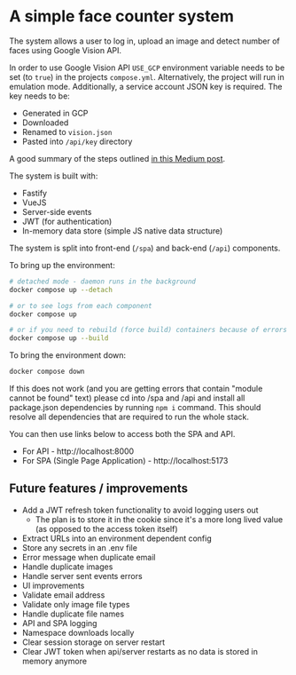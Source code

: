 # A simple face counter system

The system allows a user to log in, upload an image and detect number of faces using Google Vision API.

In order to use Google Vision API `USE_GCP` environment variable needs to be set (to `true`) in the projects `compose.yml`. Alternatively, the project will run in emulation mode. Additionally, a service account JSON key is required. The key needs to be:

- Generated in GCP
- Downloaded
- Renamed to `vision.json`
- Pasted into `/api/key` directory

A good summary of the steps outlined [in this Medium post](https://medium.com/@roya90/extracting-text-from-local-images-using-google-vision-api-without-cloud-upload-bf61ab00e036).

The system is built with:

- Fastify
- VueJS
- Server-side events
- JWT (for authentication)
- In-memory data store (simple JS native data structure)

The system is split into front-end (`/spa`) and back-end (`/api`) components.

To bring up the environment:

```sh
# detached mode - daemon runs in the background
docker compose up --detach

# or to see logs from each component
docker compose up

# or if you need to rebuild (force build) containers because of errors
docker compose up --build
```

To bring the environment down:

```sh
docker compose down
```

If this does not work (and you are getting errors that contain "module cannot be found" text) please cd into /spa and /api and install all package.json dependencies by running `npm i` command. This should resolve all dependencies that are required to run the whole stack.

You can then use links below to access both the SPA and API.

- For API - http://localhost:8000
- For SPA (Single Page Application) - http://localhost:5173

## Future features / improvements
 
- Add a JWT refresh token functionality to avoid logging users out
    - The plan is to store it in the cookie since it's a more long lived value (as opposed to the access token itself)
- Extract URLs into an environment dependent config
- Store any secrets in an .env file
- Error message when duplicate email
- Handle duplicate images
- Handle server sent events errors
- UI improvements
- Validate email address
- Validate only image file types
- Handle duplicate file names 
- API and SPA logging 
- Namespace downloads locally
- Clear session storage on server restart
- Clear JWT token when api/server restarts as no data is stored in memory anymore